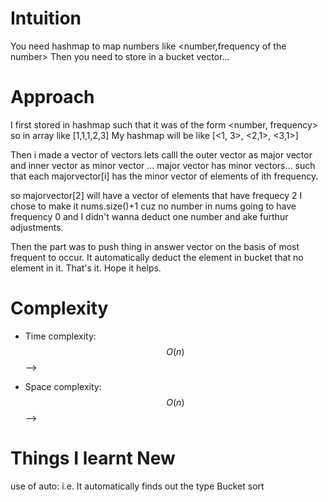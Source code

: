 # Intuition
You need hashmap to map numbers like 
<number,frequency of the number>
Then you need to store in a bucket vector...


# Approach
I first stored in hashmap such that it was of the form <number, frequency> so in array like [1,1,1,2,3]
My hashmap will be like [<1, 3>, <2,1>, <3,1>]

Then i made a vector of vectors lets calll the outer vector as major vector and inner vector as minor vector ...
major vector has minor vectors... such that each majorvector[i] has the minor vector of elements of ith frequency.

so majorvector[2] will have a vector of elements that have frequecy 2
I chose to make it nums.size()+1 cuz no number in nums going to have frequency 0 and I didn't wanna deduct one number and ake furthur adjustments.

Then the part was to push thing in answer vector on the basis of most frequent to occur. It automatically deduct the element in bucket that no element in it.
That's it. Hope it helps.

# Complexity
- Time complexity:
$$O(n)$$ -->

- Space complexity:
$$O(n)$$ -->
# Things I learnt New
use of auto: i.e. It automatically finds out the type 
Bucket sort
